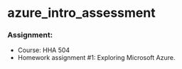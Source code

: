 # azure_intro_assessment

### **Assignment:**
- Course: HHA 504
- Homework assignment #1: Exploring Microsoft Azure.
